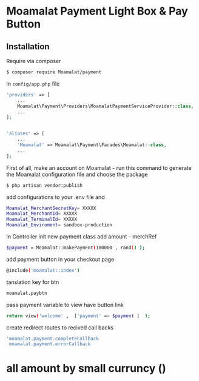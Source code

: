 
# Moamalat Payment Light Box & Pay Button

## Installation
Require via composer

```bash
$ composer require Moamalat/payment
```

In `config/app.php` file

```php
'providers' => [
    ...
    Moamalat\Payment\Providers\MoamalatPaymentServiceProvider::class,
    ...
];


'aliases' => [
    ...
    'Moamalat' => Moamalat\Payment\Facades\Moamalat::class,
    ...
];

```

First of all, make an account on Moamalat -  run this command to generate the Moamalat configuration file and choose the package
```bash
$ php artisan vendor:publish  
```
add configurations to your .env file and 
```bash
Moamalat_MerchantSecretKey= XXXXX
Moamalat_MerchantId= XXXXX
Moamalat_TerminalId= XXXXX
Moamalat_Enviroment= sandbox-production   
```


In Controller init new payment class add amount - merchRef
```bash
$payment = Moamalat::makePayment(100000 , rand() );

```
add payment button in your checkout page
```bash
@include('moamalat::index')
```
tanslation key for btn
```bash
moamalat.paybtn
```
pass payment variable to view have button link

```bash
return view('welcome' ,  ['payment' => $payment ]  );

```
create redirect routes to recived call backs

```bash
'moamalat.payment.completeCallback
 moamalat.payment.errorCallback

```
# all amount by small curruncy ()
